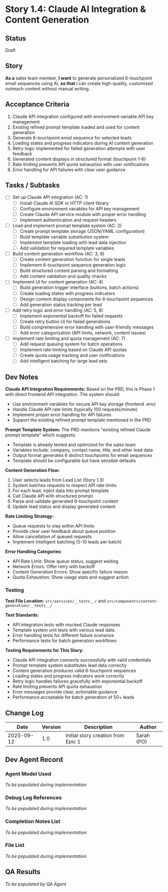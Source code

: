 # Story 1.4: Claude AI Integration & Content Generation

## Status
Draft

## Story

**As a** sales team member,
**I want** to generate personalized 6-touchpoint email sequences using AI,
**so that** I can create high-quality, customized outreach content without manual writing.

## Acceptance Criteria

1. Claude API integration configured with environment variable API key management
2. Existing refined prompt template loaded and used for content generation
3. Generate 6-touchpoint email sequence for selected leads
4. Loading states and progress indicators during AI content generation
5. Retry logic implemented for failed generation attempts with user feedback
6. Generated content displays in structured format (touchpoint 1-6)
7. Rate limiting prevents API quota exhaustion with user notifications
8. Error handling for API failures with clear user guidance

## Tasks / Subtasks

- [ ] Set up Claude API integration (AC: 1)
  - [ ] Install Claude AI SDK or HTTP client library
  - [ ] Configure environment variables for API key management
  - [ ] Create Claude API service module with proper error handling
  - [ ] Implement authentication and request headers

- [ ] Load and implement prompt template system (AC: 2)
  - [ ] Create prompt template storage (JSON/YAML configuration)
  - [ ] Build template variable substitution system
  - [ ] Implement template loading with lead data injection
  - [ ] Add validation for required template variables

- [ ] Build content generation workflow (AC: 3, 6)
  - [ ] Create content generation function for single leads
  - [ ] Implement 6-touchpoint sequence generation logic
  - [ ] Build structured content parsing and formatting
  - [ ] Add content validation and quality checks

- [ ] Implement UI for content generation (AC: 4)
  - [ ] Build generation trigger interface (buttons, batch actions)
  - [ ] Create loading states with progress indicators
  - [ ] Design content display components for 6-touchpoint sequences
  - [ ] Add generation status tracking per lead

- [ ] Add retry logic and error handling (AC: 5, 8)
  - [ ] Implement exponential backoff for failed requests
  - [ ] Create retry button UI for failed generations
  - [ ] Build comprehensive error handling with user-friendly messages
  - [ ] Add error categorization (API limits, network, content issues)

- [ ] Implement rate limiting and quota management (AC: 7)
  - [ ] Add request queuing system for batch operations
  - [ ] Implement rate limiting based on Claude API quotas
  - [ ] Create quota usage tracking and user notifications
  - [ ] Add intelligent batching for large lead sets

## Dev Notes

**Claude API Integration Requirements:**
Based on the PRD, this is Phase 1 with direct frontend API integration. The system should:
- Use environment variables for secure API key storage (frontend .env)
- Handle Claude API rate limits (typically 100 requests/minute)
- Implement proper error handling for API failures
- Support the existing refined prompt template mentioned in the PRD

**Prompt Template System:**
The PRD mentions "existing refined Claude prompt template" which suggests:
- Template is already tested and optimized for the sales team
- Variables include: company, contact name, title, and other lead data
- Output format generates 6 distinct touchpoints for email sequences
- Template should be configurable but have sensible defaults

**Content Generation Flow:**
1. User selects leads from Lead List (Story 1.3)
2. System batches requests to respect API rate limits
3. For each lead, inject data into prompt template
4. Call Claude API with structured prompt
5. Parse and validate generated 6-touchpoint content
6. Update lead status and display generated content

**Rate Limiting Strategy:**
- Queue requests to stay within API limits
- Provide clear user feedback about queue position
- Allow cancellation of queued requests
- Implement intelligent batching (5-10 leads per batch)

**Error Handling Categories:**
- API Rate Limit: Show queue status, suggest waiting
- Network Errors: Offer retry with backoff
- Content Generation Errors: Show specific failure reason
- Quota Exhaustion: Show usage stats and suggest action

### Testing

**Test File Location:** `src/services/__tests__/` and `src/components/content-generation/__tests__/`

**Test Standards:**
- API integration tests with mocked Claude responses
- Template system unit tests with various lead data
- Error handling tests for different failure scenarios
- Performance tests for batch generation workflows

**Testing Requirements for This Story:**
- Claude API integration connects successfully with valid credentials
- Prompt template system substitutes lead data correctly
- Content generation produces valid 6-touchpoint sequences
- Loading states and progress indicators work correctly
- Retry logic handles failures gracefully with exponential backoff
- Rate limiting prevents API quota exhaustion
- Error messages provide clear, actionable guidance
- Performance acceptable for batch generation of 50+ leads

## Change Log

| Date | Version | Description | Author |
|------|---------|-------------|---------|
| 2025-09-12 | 1.0 | Initial story creation from Epic 1 | Sarah (PO) |

## Dev Agent Record

### Agent Model Used
*To be populated during implementation*

### Debug Log References
*To be populated during implementation*

### Completion Notes List
*To be populated during implementation*

### File List
*To be populated during implementation*

## QA Results
*To be populated by QA Agent*